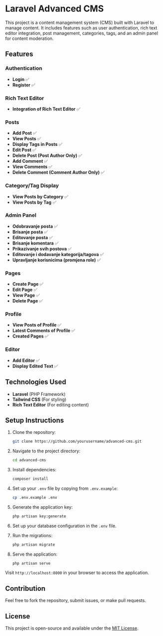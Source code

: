 # Laravel Advanced CMS 

This project is a content management system (CMS) built with Laravel to manage content. It includes features such as user authentication, rich text editor integration, post management, categories, tags, and an admin panel for content moderation.

## Features

### Authentication
- **Login** ✅
- **Register** ✅

### Rich Text Editor
- **Integration of Rich Text Editor** ✅

### Posts
- **Add Post** ✅
- **View Posts** ✅
- **Display Tags in Posts** ✅
- **Edit Post** ✅
- **Delete Post (Post Author Only)** ✅
- **Add Comment** ✅
- **View Comments** ✅
- **Delete Comment (Comment Author Only)** ✅

### Category/Tag Display
- **View Posts by Category** ✅
- **View Posts by Tag** ✅

### Admin Panel
- **Odobravanje posta** ✅
- **Brisanje posta** ✅
- **Editovanje posta** ✅
- **Brisanje komentara** ✅
- **Prikazivanje svih postova** ✅
- **Editovanje i dodavanje kategorija/tagova** ✅
- **Upravljanje korisnicima (promjena role)** ✅

### Pages
- **Create Page** ✅
- **Edit Page** ✅
- **View Page** ✅
- **Delete Page** ✅

### Profile
- **View Posts of Profile** ✅
- **Latest Comments of Profile** ✅
- **Created Pages** ✅

### Editor
- **Add Editor** ✅
- **Display Edited Text** ✅

## Technologies Used
- **Laravel** (PHP Framework)
- **Tailwind CSS** (For styling)
- **Rich Text Editor** (For editing content)

## Setup Instructions

1. Clone the repository:
   ```bash
   git clone https://github.com/yourusername/advanced-cms.git
   ```

2. Navigate to the project directory:
   ```bash
   cd advanced-cms
   ```

3. Install dependencies:
   ```bash
   composer install
   ```

4. Set up your `.env` file by copying from `.env.example`:
   ```bash
   cp .env.example .env
   ```

5. Generate the application key:
   ```bash
   php artisan key:generate
   ```

6. Set up your database configuration in the `.env` file.

7. Run the migrations:
   ```bash
   php artisan migrate
   ```

8. Serve the application:
   ```bash
   php artisan serve
   ```

Visit `http://localhost:8000` in your browser to access the application.

## Contribution

Feel free to fork the repository, submit issues, or make pull requests.

## License

This project is open-source and available under the [MIT License](LICENSE).
